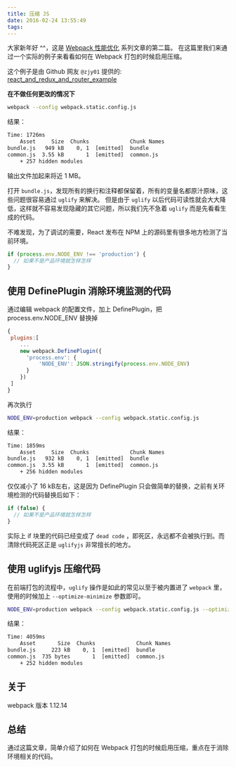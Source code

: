 ```yaml
---
title: 压缩 JS
date: 2016-02-24 13:55:49
tags:
---
```


大家新年好 ^^，这是 [Webpack 性能优化](https://github.com/wyvernnot/webpack_performance) 系列文章的第二篇。
在这篇里我们来通过一个实际的例子来看看如何在 Webpack 打包的时候启用压缩。

<!-- more -->

这个例子是由 Github 网友 `@zjy01` 提供的: [react_and_redux_and_router_example](https://github.com/zjy01/react_and_redux_and_router_example)

**在不做任何更改的情况下**

```sh
webpack --config webpack.static.config.js
```

结果：

```txt
Time: 1726ms
    Asset     Size  Chunks             Chunk Names
bundle.js   949 kB    0, 1  [emitted]  bundle
common.js  3.55 kB       1  [emitted]  common.js
    + 257 hidden modules
```

输出文件加起来将近 1 MB。

打开 `bundle.js`，发现所有的换行和注释都保留着，所有的变量名都原汁原味，这些问题很容易通过 `uglify` 来解决。
但是由于 `uglify` 以后代码可读性就会大大降低，这样就不容易发现隐藏的其它问题，所以我们先不急着 `uglify` 而是先看看生成的代码。

不难发现，为了调试的需要，React 发布在 NPM 上的源码里有很多地方检测了当前环境。

```js
if (process.env.NODE_ENV !== 'production') {
  // 如果不是产品环境就怎样怎样
}
```

## 使用 DefinePlugin 消除环境监测的代码

通过编辑 webpack 的配置文件，加上 DefinePlugin，把 process.env.NODE_ENV 替换掉

```js
{
 plugins:[
    ...
    new webpack.DefinePlugin({
      'process.env': {
          'NODE_ENV': JSON.stringify(process.env.NODE_ENV)
      }
    })
 ]
}
```

再次执行

```sh
NODE_ENV=production webpack --config webpack.static.config.js
```

结果：

```txt
Time: 1859ms
    Asset     Size  Chunks             Chunk Names
bundle.js   932 kB    0, 1  [emitted]  bundle
common.js  3.55 kB       1  [emitted]  common.js
    + 256 hidden modules
```

仅仅减小了 16 kB左右，这是因为 DefinePlugin 只会做简单的替换，之前有关环境检测的代码替换后如下：

```js
if (false) {
  // 如果不是产品环境就怎样怎样
}
```

实际上 if 块里的代码已经变成了 `dead code` ，即死区，永远都不会被执行到。而清除代码死区正是 `uglifyjs` 非常擅长的地方。

## 使用 uglifyjs 压缩代码

在前端打包的流程中，`uglify` 操作是如此的常见以至于被内置进了 `webpack` 里，使用的时候加上 `--optimize-minimize` 参数即可。

```sh
NODE_ENV=production webpack --config webpack.static.config.js --optimize-minimize
```

结果：

```txt
Time: 4059ms
    Asset       Size  Chunks             Chunk Names
bundle.js     223 kB    0, 1  [emitted]  bundle
common.js  735 bytes       1  [emitted]  common.js
    + 252 hidden modules
```

## 关于

webpack 版本 1.12.14

## 总结

通过这篇文章，简单介绍了如何在 Webpack 打包的时候启用压缩，重点在于消除环境相关的代码。
